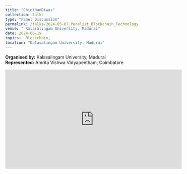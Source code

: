 ```yaml
---
title: "ChinthanDiwas"
collection: talks
type: "Panel Discussion"
permalink: /talks/2024-03-07_Panelist_Blockchain_Technology
venue: " Kalasalingam University, Madurai"
date: 2024-06-19
topics:  Blockchain, 
location: "Kalasalingam University, Madurai"
---
```


**Organised by:** Kalasalingam University, Madurai <br/>
**Represented:** Amrita Vishwa Vidyapeetham, Coimbatore <br/>

<p align="center">
   <iframe width="560" height="315" src="https://www.youtube.com/embed/ZsJ-Rvjrq2Q" frameborder="0" allowfullscreen></iframe>
</p>

